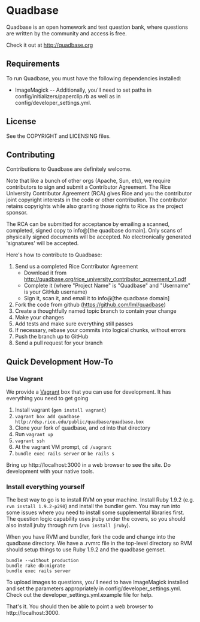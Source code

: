 <!-- Copyright 2011-2012 Rice University. Licensed under the Affero General Public 
     License version 3 or later.  See the COPYRIGHT file for details. -->

Quadbase
========

Quadbase is an open homework and test question bank, where questions are written 
by the community and access is free.  

Check it out at http://quadbase.org

Requirements
------------

To run Quadbase, you must have the following dependencies installed:

 * ImageMagick
     -- Additionally, you'll need to set paths in config/initializers/paperclip.rb
        as well as in config/developer_settings.yml.
        
        
License
-------

See the COPYRIGHT and LICENSING files.

Contributing
------------

Contributions to Quadbase are definitely welcome.  

Note that like a bunch of other orgs (Apache, Sun, etc), we require contributors
to sign and submit a Contributor Agreement.  The Rice University Contributor Agreement
(RCA) gives Rice and you the contributor joint copyright interests in the code or
other contribution.  The contributor retains copyrights while also granting those 
rights to Rice as the project sponsor.   

The RCA can be submitted for acceptance by emailing a scanned, completed, signed copy
to info@[the quadbase domain].  Only scans of physically signed documents will be accepted.
No electronically generated 'signatures' will be accepted.

Here's how to contribute to Quadbase:  

1. Send us a completed Rice Contributor Agreement
   * Download it from http://quadbase.org/rice_university_contributor_agreement_v1.pdf
   * Complete it (where "Project Name" is "Quadbase" and "Username" is your GitHub username)
   * Sign it, scan it, and email it to info@[the quadbase domain]
1. Fork the code from github (https://github.com/lml/quadbase)
2. Create a thoughtfully named topic branch to contain your change
3. Make your changes
4. Add tests and make sure everything still passes
5. If necessary, rebase your commits into logical chunks, without errors
6. Push the branch up to GitHub
7. Send a pull request for your branch

Quick Development How-To
------------------------

### Use Vagrant

We provide a [Vagrant](http://vagrantup.com/) box that you can use for development.  It has 
everything you need to get going

1. Install vagrant (`gem install vagrant`)
3. `vagrant box add quadbase http://dsp.rice.edu/public/quadbase/quadbase.box` 
2. Clone your fork of quadbase, and `cd` into that directory
4. Run `vagrant up`
5. `vagrant ssh`
6. At the vagrant VM prompt, `cd /vagrant`
7. `bundle exec rails server` or `be rails s`

Bring up http://localhost:3000 in a web browser to see the site.  Do development with your 
native tools.

### Install everything yourself

The best way to go is to install RVM on your machine.  Install Ruby 1.9.2 (e.g. `rvm install 1.9.2-p290`)
and install the bundler gem.  You may run into some issues where you need to install some supplemental
libraries first.  The question logic capability uses jruby under the covers, so you should also install
jruby through rvm (`rvm install jruby`).

When you have RVM and bundler, fork the code and change into the quadbase directory.  We have a 
.rvmrc file in the top-level directory so RVM should setup things to use Ruby 1.9.2 and the 
quadbase gemset.  

    bundle --without production
    bundle rake db:migrate
    bundle exec rails server
    
To upload images to questions, you'll need to have ImageMagick installed and set the parameters appropriately
in config/developer_settings.yml.  Check out the developer_settings.yml.example file for help.

That's it.  You should then be able to point a web browser to http://localhost:3000.

        


